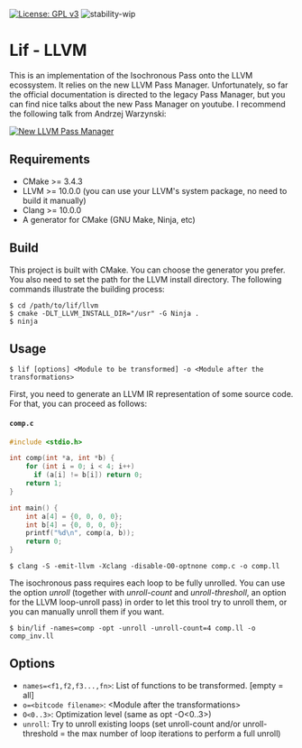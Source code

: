 [![License: GPL v3](https://img.shields.io/badge/License-GPLv3-blue.svg)](https://www.gnu.org/licenses/gpl-3.0)
![stability-wip](https://img.shields.io/badge/stability-work_in_progress-lightgrey.svg)

# Lif - LLVM
This is an implementation of the Isochronous Pass onto the LLVM ecossystem. It relies on the new LLVM Pass Manager. Unfortunately, so far the official documentation is directed to the legacy Pass Manager, but you can find nice talks about the new Pass Manager on youtube. I recommend the following talk from Andrzej Warzynski:

[![New LLVM Pass Manager](https://img.youtube.com/vi/ar7cJl2aBuU/0.jpg)](https://www.youtube.com/watch?v=ar7cJl2aBuU "2019 LLVM Developers’ Meeting: A. Warzynski “Writing an LLVM Pass: 101”")

## Requirements
- CMake >= 3.4.3
- LLVM >= 10.0.0 (you can use your LLVM's system package, no need to build it manually)
- Clang >= 10.0.0
- A generator for CMake (GNU Make, Ninja, etc)

## Build
This project is built with CMake. You can choose the generator you prefer. You also need to set the path for the LLVM install directory. The following commands illustrate the building process:

```
$ cd /path/to/lif/llvm
$ cmake -DLT_LLVM_INSTALL_DIR="/usr" -G Ninja .
$ ninja
```

## Usage
`$ lif [options] <Module to be transformed] -o <Module after the transformations>`

First, you need to generate an LLVM IR representation of some source code. For that, you can proceed as follows:

#### **`comp.c`**
``` c
#include <stdio.h>

int comp(int *a, int *b) {
    for (int i = 0; i < 4; i++)
      if (a[i] != b[i]) return 0;
    return 1;
}

int main() {
    int a[4] = {0, 0, 0, 0};
    int b[4] = {0, 0, 0, 0};
    printf("%d\n", comp(a, b));
    return 0;
}
```

```
$ clang -S -emit-llvm -Xclang -disable-O0-optnone comp.c -o comp.ll
```

The isochronous pass requires each loop to be fully unrolled. You can use the
option _unroll_ (together with _unroll-count_ and _unroll-thresholl_, an option
for the LLVM loop-unroll pass) in order to let this trool try to unroll them,
or you can manually unroll them if you want.

```
$ bin/lif -names=comp -opt -unroll -unroll-count=4 comp.ll -o comp_inv.ll
```

## Options
- `names=<f1,f2,f3...,fn>`:  List of functions to be transformed. \[empty = all\]
- `o=<bitcode filename>`: \<Module after the transformations\>
- `O<0..3>`: Optimization level (same as opt -O\<0..3\>)
- `unroll`: Try to unroll existing loops (set unroll-count and/or
unroll-threshold = the max number of loop iterations to perform a full
unroll)
